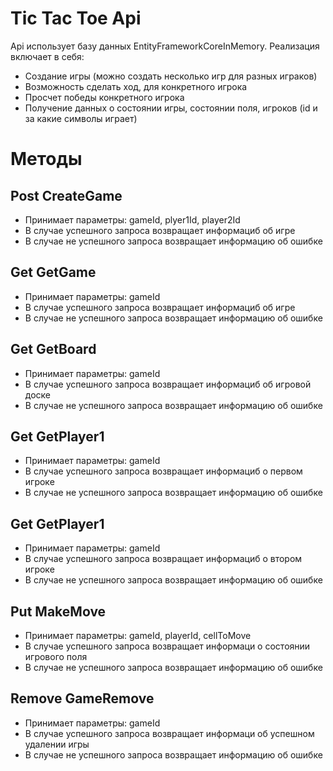 # Tic Tac Toe Api
Api использует базу данных EntityFrameworkCoreInMemory.
Реализация включает в себя:
 * Создание игры (можно создать несколько игр для разных играков)
 * Возможность сделать ход, для конкретного игрока
 * Просчет победы конкретного игрока
 * Получение данных о состоянии игры, состоянии поля, игроков (id и за какие символы играет)
# Методы
## Post CreateGame
* Принимает параметры: gameId, plyer1Id, player2Id
* В случае успешного запроса возвращает информациб об игре
* В случае не успешного запроса возвращает информацию об ошибке
## Get GetGame
* Принимает параметры: gameId
* В случае успешного запроса возвращает информациб об игре
* В случае не успешного запроса возвращает информацию об ошибке
## Get GetBoard
* Принимает параметры: gameId
* В случае успешного запроса возвращает информациб об игровой доске
* В случае не успешного запроса возвращает информацию об ошибке
## Get GetPlayer1
* Принимает параметры: gameId
* В случае успешного запроса возвращает информациб о первом игроке
* В случае не успешного запроса возвращает информацию об ошибке
## Get GetPlayer1
* Принимает параметры: gameId
* В случае успешного запроса возвращает информациб о втором игроке
* В случае не успешного запроса возвращает информацию об ошибке
## Put MakeMove
* Принимает параметры: gameId, playerId, cellToMove
* В случае успешного запроса возвращает информаци о состоянии игрового поля
* В случае не успешного запроса возвращает информацию об ошибке
## Remove GameRemove
* Принимает параметры: gameId
* В случае успешного запроса возвращает информаци об успешном удалении игры
* В случае не успешного запроса возвращает информацию об ошибке
